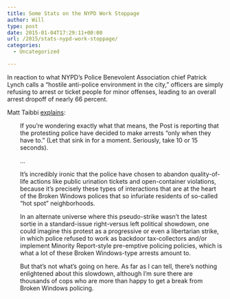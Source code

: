 ```yaml
---
title: Some Stats on the NYPD Work Stoppage
author: Will
type: post
date: 2015-01-04T17:29:11+00:00
url: /2015/stats-nypd-work-stoppage/
categories:
  - Uncategorized

---
```

In reaction to what NYPD&#8217;s Police Benevolent Association chief Patrick Lynch calls a &#8220;hostile anti-police environment in the city,&#8221; officers are simply refusing to arrest or ticket people for minor offenses, leading to an overall arrest dropoff of nearly 66 percent.

Matt Taibbi [explains][1]:

<p style="padding-left: 30px;">
  If you&#8217;re wondering exactly what that means, the Post is reporting that the protesting police have decided to make arrests &#8220;only when they have to.&#8221; (Let that sink in for a moment. Seriously, take 10 or 15 seconds).
</p>

<p style="padding-left: 30px;">
  &#8230;
</p>

<p style="padding-left: 30px;">
  It&#8217;s incredibly ironic that the police have chosen to abandon quality-of-life actions like public urination tickets and open-container violations, because it&#8217;s precisely these types of interactions that are at the heart of the Broken Windows polices that so infuriate residents of so-called &#8220;hot spot&#8221; neighborhoods.
</p>

<p style="padding-left: 30px;">
  In an alternate universe where this pseudo-strike wasn&#8217;t the latest sortie in a standard-issue right-versus left political showdown, one could imagine this protest as a progressive or even a libertarian strike, in which police refused to work as backdoor tax-collectors and/or implement Minority Report-style pre-emptive policing policies, which is what a lot of these Broken Windows-type arrests amount to.
</p>

<p style="padding-left: 30px;">
  But that&#8217;s not what&#8217;s going on here. As far as I can tell, there&#8217;s nothing enlightened about this slowdown, although I&#8217;m sure there are thousands of cops who are more than happy to get a break from Broken Windows policing.
</p>

 [1]: http://www.rollingstone.com/politics/news/the-nypds-work-stoppage-is-surreal-20141231#ixzz3NsHiTNVJ